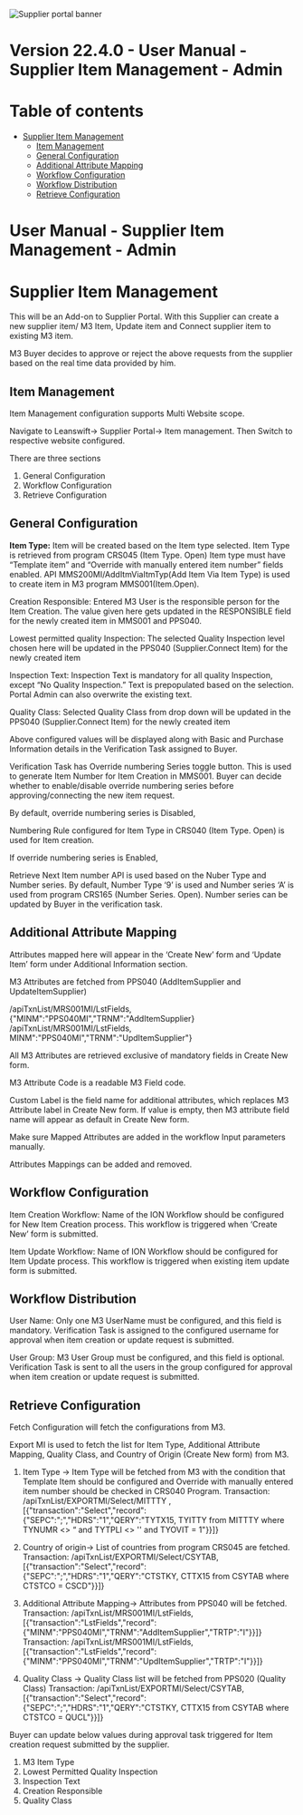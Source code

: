 ![Supplier portal banner](../../../../images/banner-supplier-portal.jpg)

# Version 22.4.0 - User Manual - Supplier Item Management - Admin

# Table of contents

<div id=toc></div>

- [Supplier Item Management](#supplier-item-management)
 	- [Item Management](#item-management)	 
  - [General Configuration](#general-configuration)	 
  - [Additional Attribute Mapping](#additional-attribute-mapping)
  - [Workflow Configuration](#workflow-configuration)
  - [Workflow Distribution](#workflow-distribution)
  - [Retrieve Configuration](#workflow-distribution)

# User Manual - Supplier Item Management - Admin

<div id = "Supplier Item Management"> </div> 

# Supplier Item Management

This will be an Add-on to Supplier Portal. With this Supplier can create a new supplier item/ M3 Item, Update item and Connect supplier item to existing M3 item.

M3 Buyer decides to approve or reject the above requests from the supplier based on the real time data provided by him.


## Item Management 

Item Management configuration supports Multi Website scope.

Navigate to Leanswift-> Supplier Portal-> Item management. Then Switch to respective website configured.

There are three sections
1.	General Configuration
2.	Workflow Configuration
3.	Retrieve Configuration


## General Configuration

**Item Type:** Item will be created based on the Item type selected. Item Type is retrieved from program CRS045 (Item Type. Open) 
Item type must have “Template item” and “Override with manually entered item number” fields enabled.
API MMS200MI/AddItmViaItmTyp(Add Item Via Item Type) is used to create item in M3 program MMS001(Item.Open). 

Creation Responsible: Entered M3 User is the responsible person for the Item Creation. The value given here gets updated in the RESPONSIBLE field for the newly created item in MMS001 and PPS040.

Lowest permitted quality Inspection: The selected Quality Inspection level chosen here will be updated in the PPS040 (Supplier.Connect Item) for the newly created item

Inspection Text: Inspection Text is mandatory for all quality Inspection, except “No Quality Inspection.” Text is prepopulated based on the selection. Portal Admin can also overwrite the existing text.

Quality Class: Selected Quality Class from drop down will be updated in the PPS040 (Supplier.Connect Item) for the newly created item

Above configured values will be displayed along with Basic and Purchase Information details in the Verification Task assigned to Buyer.


Verification Task has Override numbering Series toggle button. This is used to generate Item Number for Item Creation in MMS001. Buyer can decide whether to enable/disable override numbering series before approving/connecting the new item request.

By default, override numbering series is Disabled,

Numbering Rule configured for Item Type in CRS040 (Item Type. Open) is used for Item creation.

If override numbering series is Enabled, 

Retrieve Next Item number API is used based on the Nuber Type and Number series. By default, Number Type ‘9’ is used and Number series ‘A’ is used from program CRS165 (Number Series. Open). Number series can be updated by Buyer in the verification task.

## Additional Attribute Mapping 

Attributes mapped here will appear in the ‘Create New’ form and ‘Update Item’ form under Additional Information section.

M3 Attributes are fetched from PPS040 (AddItemSupplier and UpdateItemSupplier)

/apiTxnList/MRS001MI/LstFields,{"MINM":"PPS040MI","TRNM":"AddItemSupplier}	/apiTxnList/MRS001MI/LstFields, MINM":"PPS040MI","TRNM":"UpdItemSupplier"}

All M3 Attributes are retrieved exclusive of mandatory fields in Create New form.

M3 Attribute Code is a readable M3 Field code.

Custom Label is the field name for additional attributes, which replaces M3 Attribute label in Create New form. If value is empty, then M3 attribute field name will appear as default in Create New form. 

Make sure Mapped Attributes are added in the workflow Input parameters manually.

Attributes Mappings can be added and removed.           

## Workflow Configuration

Item Creation Workflow: Name of the ION Workflow should be configured for New Item Creation process. This workflow is triggered when ‘Create New’ form is submitted. 

Item Update Workflow: Name of ION Workflow should be configured for Item Update process. This workflow is triggered when existing item update form is submitted.

## Workflow Distribution

User Name: Only one M3 UserName must be configured, and this field is mandatory. Verification Task is assigned to the configured username for approval when item creation or update request is submitted.

User Group: M3 User Group must be configured, and this field is optional. Verification Task is sent to all the users in the group configured for approval when item creation or update request is submitted.

## Retrieve Configuration


Fetch Configuration will fetch the configurations from M3.

Export MI is used to fetch the list for Item Type, Additional Attribute Mapping, Quality Class, and Country of Origin (Create New form) from M3.

1.	Item Type -> Item Type will be fetched from M3 with the condition that Template Item should be configured and Override with manually entered item number should be checked in CRS040 Program.
Transaction: /apiTxnList/EXPORTMI/Select/MITTTY ,
[{"transaction":"Select","record":{"SEPC":";","HDRS":"1","QERY":"TYTX15, TYITTY from MITTTY where TYNUMR <> “ and TYTPLI <> '' and TYOVIT = 1"}}]}

2.	Country of origin-> List of countries from program CRS045 are fetched. 
Transaction: /apiTxnList/EXPORTMI/Select/CSYTAB,
[{"transaction":"Select","record":{"SEPC":";","HDRS":"1","QERY":"CTSTKY, CTTX15 from CSYTAB where CTSTCO = CSCD"}}]}

3.	Additional Attribute Mapping-> Attributes from PPS040 will be fetched.
Transaction: /apiTxnList/MRS001MI/LstFields,
[{"transaction":"LstFields","record":{"MINM":"PPS040MI","TRNM":"AddItemSupplier","TRTP":"I"}}]}
Transaction: /apiTxnList/MRS001MI/LstFields,
[{"transaction":"LstFields","record":{"MINM":"PPS040MI","TRNM":"UpdItemSupplier","TRTP":"I"}}]}

4.	Quality Class -> Quality Class list will be fetched from PPS020 (Quality Class)
Transaction: /apiTxnList/EXPORTMI/Select/CSYTAB,
[{"transaction":"Select","record":{"SEPC":";","HDRS":"1","QERY":"CTSTKY, CTTX15 from CSYTAB where CTSTCO = QUCL"}}]}

Buyer can update below values during approval task triggered for Item creation request submitted by the supplier.
1.	M3 Item Type
2.	Lowest Permitted Quality Inspection
3.	Inspection Text
4.	Creation Responsible
5.	Quality Class
